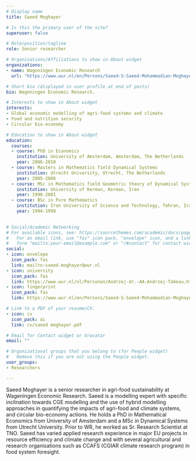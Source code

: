 ```yaml
---
# Display name
title: Saeed Moghayer

# Is this the primary user of the site?
superuser: false

# Role/position/tagline
role: Senior researcher

# Organizations/Affiliations to show in About widget
organizations:
- name: Wageningen Economic Research
  url: "https://www.wur.nl/en/Persons/Saeed-S-Saeed-Mohammadian-Moghayer-PhD.htm"

# Short bio (displayed in user profile at end of posts)
bio: Wageningen Economic Research.

# Interests to show in About widget
interests:
- Global economic modelling of agri-food systems and climate 
- Food and nutrition security
- Circular bio-economy 

# Education to show in About widget
education:
  courses:
  - course: PhD in Economics
    institution: University of Amsterdam, Amsterdam, The Netherlands
    year: 2006-2010
  - course: Masters in Mathematics field Dynamical Systems
    institution: Utrecht University, Utrecht, The Netherlands
    year: 2005-2006
  - course: MSc in Mathematics field Geometric theory of Dynamical Systems
    institution: University of Kerman, Kerman, Iran
    year: 1998-2001
  - course: BSc in Pure Mathematics 
    institution: Iran University of Science and Technology, Tehran, Iran
    year: 1994-1998

  
# Social/Academic Networking
# For available icons, see: https://sourcethemes.com/academic/docs/page-builder/#icons
#   For an email link, use "fas" icon pack, "envelope" icon, and a link in the
#   form "mailto:your-email@example.com" or "/#contact" for contact widget.
social:
- icon: envelope
  icon_pack: fas
  link: mailto:saeed.moghayer@wur.nl
- icon: university
  icon_pack: fas
  link: https://www.wur.nl/nl/Personen/Andrzej-dr.-AA-Andrzej-Tabeau.htm
- icon: fingerprint
  icon_pack: fas
  link: https://www.wur.nl/en/Persons/Saeed-S-Saeed-Mohammadian-Moghayer-PhD.htm

# Link to a PDF of your resume/CV.
- icon: cv
  icon_pack: ai
  link: cv/saeed moghayer.pdf

# Email for Contact widget or Gravatar
email: ""

# Organizational groups that you belong to (for People widget)
#   Remove this if you are not using the People widget.
user_groups:
- Researchers

---
```


Saeed Moghayer is a senior researcher in agri-food sustainability at Wageningen
Economic Research. Saeed is a modelling expert with specific inclination towards
CGE modelling and the use of hybrid modelling approaches in quantifying the impacts
of agri-food and climate systems, and circular bio-economy actions. He holds a PhD in Mathematical Economics from
University of Amsterdam and a MSc in Dynamical Systems from Utrecht University.
Prior to WR, he worked as Sr. Research Scientist at TNO. Saeed has varied applied
research experience in major EU projects in resource efficiency and climate change
and with several agricultural and research organisations such as CCAFS (CGIAR
climate research program) in food system foresight.
